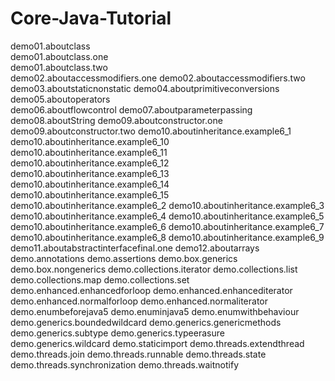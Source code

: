 # Core-Java-Tutorial


demo01.aboutclass	
demo01.aboutclass.one	
demo01.aboutclass.two	
demo02.aboutaccessmodifiers.one	
demo02.aboutaccessmodifiers.two	
demo03.aboutstaticnonstatic	
demo04.aboutprimitiveconversions	
demo05.aboutoperators	
demo06.aboutflowcontrol
demo07.aboutparameterpassing
demo08.aboutString
demo09.aboutconstructor.one
demo09.aboutconstructor.two
demo10.aboutinheritance.example6_1
demo10.aboutinheritance.example6_10
demo10.aboutinheritance.example6_11
demo10.aboutinheritance.example6_12
demo10.aboutinheritance.example6_13
demo10.aboutinheritance.example6_14
demo10.aboutinheritance.example6_15
demo10.aboutinheritance.example6_2
demo10.aboutinheritance.example6_3
demo10.aboutinheritance.example6_4
demo10.aboutinheritance.example6_5
demo10.aboutinheritance.example6_6
demo10.aboutinheritance.example6_7
demo10.aboutinheritance.example6_8
demo10.aboutinheritance.example6_9
demo11.aboutabstractinterfacefinal.one
demo12.aboutarrays
demo.annotations
demo.assertions
demo.box.generics
demo.box.nongenerics
demo.collections.iterator
demo.collections.list
demo.collections.map
demo.collections.set
demo.enhanced.enhancedforloop
demo.enhanced.enhancediterator
demo.enhanced.normalforloop
demo.enhanced.normaliterator
demo.enumbeforejava5
demo.enuminjava5
demo.enumwithbehaviour
demo.generics.boundedwildcard
demo.generics.genericmethods
demo.generics.subtype
demo.generics.typeerasure
demo.generics.wildcard
demo.staticimport
demo.threads.extendthread
demo.threads.join
demo.threads.runnable
demo.threads.state
demo.threads.synchronization
demo.threads.waitnotify
